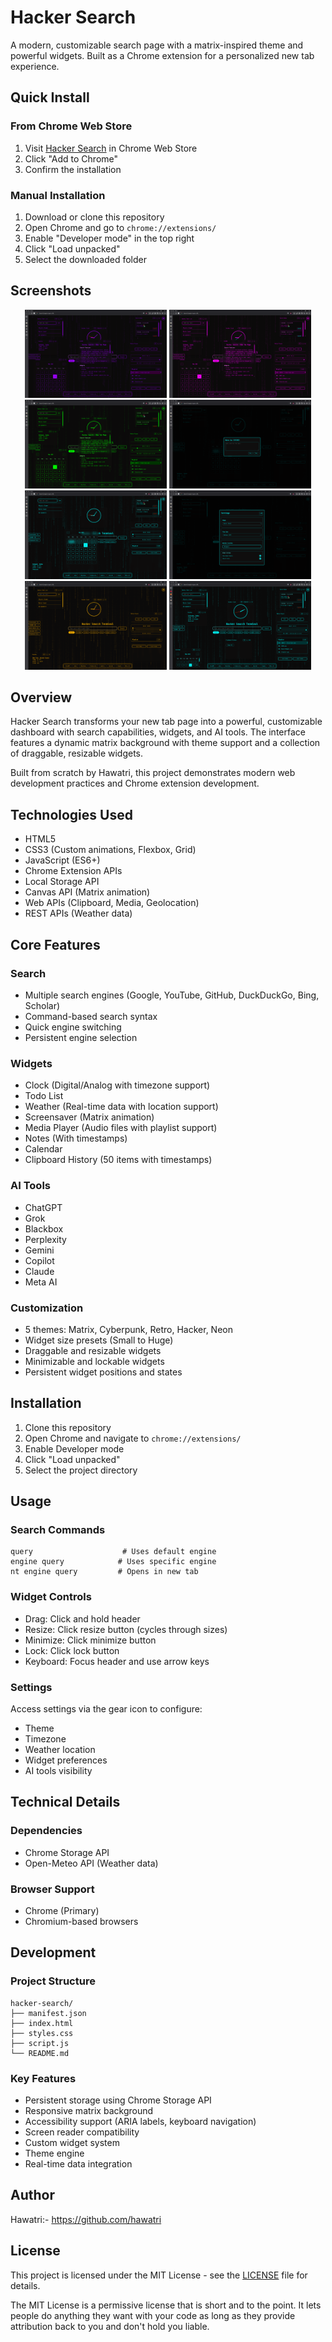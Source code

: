# Hacker Search

A modern, customizable search page with a matrix-inspired theme and powerful widgets. Built as a Chrome extension for a personalized new tab experience.

## Quick Install

### From Chrome Web Store
1. Visit [Hacker Search](https://chrome.google.com/webstore/detail/your-extension-id) in Chrome Web Store
2. Click "Add to Chrome"
3. Confirm the installation

### Manual Installation
1. Download or clone this repository
2. Open Chrome and go to `chrome://extensions/`
3. Enable "Developer mode" in the top right
4. Click "Load unpacked"
5. Select the downloaded folder

## Screenshots

<div align="center">
  <img src="images/image (1).png" alt="Hacker Search Main Interface" width="45%"/>
  <img src="images/image (2).png" alt="Widgets and Customization" width="45%"/>
  <br/>
  <img src="images/image (3).png" alt="Search Features" width="45%"/>
  <img src="images/image (4).png" alt="AI Tools Integration" width="45%"/>
  <br/>
  <img src="images/image (5).png" alt="Theme Customization" width="45%"/>
  <img src="images/image (6).png" alt="Widget Management" width="45%"/>
  <br/>
  <img src="images/image (7).png" alt="Advanced Features" width="45%"/>
  <img src="images/image (8).png" alt="Settings and Configuration" width="45%"/>
</div>

## Overview

Hacker Search transforms your new tab page into a powerful, customizable dashboard with search capabilities, widgets, and AI tools. The interface features a dynamic matrix background with theme support and a collection of draggable, resizable widgets.

Built from scratch by Hawatri, this project demonstrates modern web development practices and Chrome extension development.

## Technologies Used

- HTML5
- CSS3 (Custom animations, Flexbox, Grid)
- JavaScript (ES6+)
- Chrome Extension APIs
- Local Storage API
- Canvas API (Matrix animation)
- Web APIs (Clipboard, Media, Geolocation)
- REST APIs (Weather data)

## Core Features

### Search
- Multiple search engines (Google, YouTube, GitHub, DuckDuckGo, Bing, Scholar)
- Command-based search syntax
- Quick engine switching
- Persistent engine selection

### Widgets
- Clock (Digital/Analog with timezone support)
- Todo List
- Weather (Real-time data with location support)
- Screensaver (Matrix animation)
- Media Player (Audio files with playlist support)
- Notes (With timestamps)
- Calendar
- Clipboard History (50 items with timestamps)

### AI Tools
- ChatGPT
- Grok
- Blackbox
- Perplexity
- Gemini
- Copilot
- Claude
- Meta AI

### Customization
- 5 themes: Matrix, Cyberpunk, Retro, Hacker, Neon
- Widget size presets (Small to Huge)
- Draggable and resizable widgets
- Minimizable and lockable widgets
- Persistent widget positions and states

## Installation

1. Clone this repository
2. Open Chrome and navigate to `chrome://extensions/`
3. Enable Developer mode
4. Click "Load unpacked"
5. Select the project directory

## Usage

### Search Commands
```
query                    # Uses default engine
engine query            # Uses specific engine
nt engine query         # Opens in new tab
```

### Widget Controls
- Drag: Click and hold header
- Resize: Click resize button (cycles through sizes)
- Minimize: Click minimize button
- Lock: Click lock button
- Keyboard: Focus header and use arrow keys

### Settings
Access settings via the gear icon to configure:
- Theme
- Timezone
- Weather location
- Widget preferences
- AI tools visibility

## Technical Details

### Dependencies
- Chrome Storage API
- Open-Meteo API (Weather data)

### Browser Support
- Chrome (Primary)
- Chromium-based browsers

## Development

### Project Structure
```
hacker-search/
├── manifest.json
├── index.html
├── styles.css
├── script.js
└── README.md
```

### Key Features
- Persistent storage using Chrome Storage API
- Responsive matrix background
- Accessibility support (ARIA labels, keyboard navigation)
- Screen reader compatibility
- Custom widget system
- Theme engine
- Real-time data integration

## Author

Hawatri:- https://github.com/hawatri

## License

This project is licensed under the MIT License - see the [LICENSE](LICENSE) file for details.

The MIT License is a permissive license that is short and to the point. It lets people do anything they want with your code as long as they provide attribution back to you and don't hold you liable. 